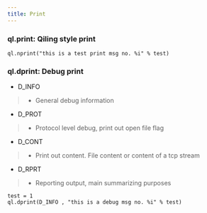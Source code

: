 ```yaml
---
title: Print
---
```


### ql.print: Qiling style print

```
ql.nprint("this is a test print msg no. %i" % test)
```

### ql.dprint: Debug print

- D_INFO 
> - General debug information
- D_PROT
> - Protocol level debug, print out open file flag
- D_CONT
> - Print out content. File content or content of a tcp stream
- D_RPRT
> - Reporting output, main summarizing purposes

```
test = 1
ql.dprint(D_INFO , "this is a debug msg no. %i" % test)
```